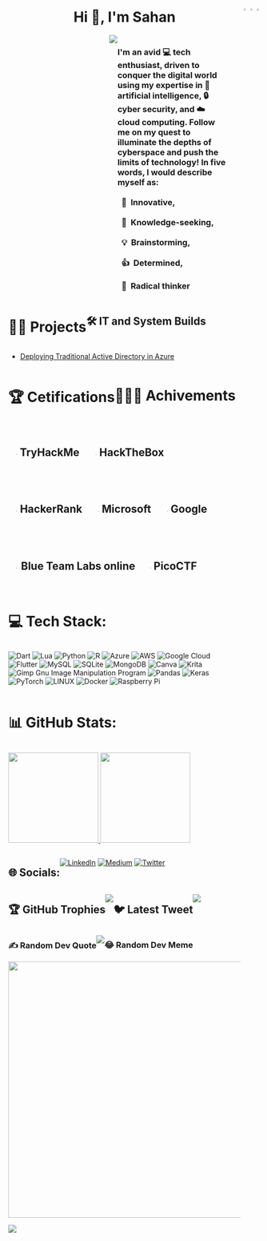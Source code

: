 
<h1 align="center">Hi 👋, I'm Sahan
  
<a href= "https://medium.com/@sahanwije" target=_blank title="My Medium Profile">
<img align="right" width= 2% src="https://cdn4.iconfinder.com/data/icons/social-media-circle-7/512/Medium_circle-512.png">
</a>
  
<a href= "https://twitter.com/DuseTrive" target=_blank title="My Twitter Profile">
<img align="right" width= 2% src="https://cdn2.iconfinder.com/data/icons/social-media-2285/512/1_Twitter_colored_svg-512.png">
</a>
<a href= "https://www.linkedin.com/in/thisara-wijesooriya-03b304162/" target=_blank title="My Linkedin Profile">
<img align="right" width= 2% src="https://user-images.githubusercontent.com/78523790/224313888-08948316-a0b4-4b5e-afe9-73879d7b0287.png">
</a>
</h1>    

<div style="display: flex; flex-wrap: wrap;">
  <div style="flex-basis: 47%;">
     <img align=right src="https://media0.giphy.com/media/qgQUggAC3Pfv687qPC/giphy.gif">
  </div>
  
  <div style="flex-basis: 47%; text-align: justify;">
  <p style="text-align: right;">
    <h3 align="left">I'm an avid 💻 tech enthusiast, driven to conquer the digital world using my expertise in 🤖 artificial intelligence, 🔒 cyber security, and ☁️ cloud computing. Follow me on my quest to illuminate the depths of cyberspace and push the limits of technology! In five words, I would describe myself as:<br><br>&nbsp;&nbsp;🤔&nbsp;&nbsp;Innovative,<br><br>&nbsp;&nbsp;🤝&nbsp;&nbsp;Knowledge-seeking,<br><br>&nbsp;&nbsp;💡&nbsp;&nbsp;Brainstorming,<br><br>&nbsp;&nbsp;👍&nbsp;&nbsp;Determined,<br><br>&nbsp;&nbsp;🚀&nbsp;&nbsp;Radical thinker</h3>
  </p>
</div>
<br>

# 👨‍💻 Projects
## 🛠️     IT and System Builds
<ul>
  <a href="https://medium.com/@sahanwije/deploying-traditional-active-directory-in-azure-9314166433a0" target="_blank">
    <li> Deploying Traditional Active Directory in Azure </li> </a>
  </ul>

# 🏆 Cetifications 


# 🥇🥈🥉 Achivements 
## <p> &nbsp;&nbsp; <img width= 2% src= "https://tryhackme-images.s3.amazonaws.com/room-icons/e75903ecb45ecd77c5635918f87e1a08.png"> TryHackMe </p>
## <p> &nbsp;&nbsp; <img width= 2% src= "https://static-00.iconduck.com/assets.00/hack-the-box-icon-512x512-pokr8xc5.png"> HackTheBox </p>
## <p> &nbsp;&nbsp; <img width= 2% src= "https://en.wikipedia.org/wiki/HackerRank#/media/File:HackerRank_Icon-1000px.png"> HackerRank </p>
## <p> &nbsp;&nbsp; <img width= 2% src= "https://learn.microsoft.com/en-us/media/logos/logo-ms-social.png"> Microsoft  </p>
## <p> &nbsp;&nbsp; <img width= 2% src= "https://cyclr.com/wp-content/uploads/2022/05/ext-2.png"> Google </p>
## <p> &nbsp;&nbsp; <img width= 2% src= "https://blueteamlabs.online/images/logo.png"> Blue Team Labs online </p> 
## <p> &nbsp;&nbsp; <img width= 2% src= "https://avatars.githubusercontent.com/u/5315773?s=280&v=4"> PicoCTF </p>


# 💻 Tech Stack:
![Dart](https://img.shields.io/badge/dart-%230175C2.svg?style=plastic&logo=dart&logoColor=white) ![Lua](https://img.shields.io/badge/lua-%232C2D72.svg?style=plastic&logo=lua&logoColor=white) ![Python](https://img.shields.io/badge/python-3670A0?style=plastic&logo=python&logoColor=ffdd54) ![R](https://img.shields.io/badge/r-%23276DC3.svg?style=plastic&logo=r&logoColor=white) ![Azure](https://img.shields.io/badge/azure-%230072C6.svg?style=plastic&logo=azure-devops&logoColor=white) ![AWS](https://img.shields.io/badge/AWS-%23FF9900.svg?style=plastic&logo=amazon-aws&logoColor=white) ![Google Cloud](https://img.shields.io/badge/Google%20Cloud-%234285F4.svg?style=plastic&logo=google-cloud&logoColor=white) ![Flutter](https://img.shields.io/badge/Flutter-%2302569B.svg?style=plastic&logo=Flutter&logoColor=white) ![MySQL](https://img.shields.io/badge/mysql-%2300f.svg?style=plastic&logo=mysql&logoColor=white) ![SQLite](https://img.shields.io/badge/sqlite-%2307405e.svg?style=plastic&logo=sqlite&logoColor=white) ![MongoDB](https://img.shields.io/badge/MongoDB-%234ea94b.svg?style=plastic&logo=mongodb&logoColor=white) ![Canva](https://img.shields.io/badge/Canva-%2300C4CC.svg?style=plastic&logo=Canva&logoColor=white) ![Krita](https://img.shields.io/badge/Krita-203759?style=plastic&logo=krita&logoColor=EEF37B) ![Gimp Gnu Image Manipulation Program](https://img.shields.io/badge/Gimp-657D8B?style=plastic&logo=gimp&logoColor=FFFFFF) ![Pandas](https://img.shields.io/badge/pandas-%23150458.svg?style=plastic&logo=pandas&logoColor=white) ![Keras](https://img.shields.io/badge/Keras-%23D00000.svg?style=plastic&logo=Keras&logoColor=white) ![PyTorch](https://img.shields.io/badge/PyTorch-%23EE4C2C.svg?style=plastic&logo=PyTorch&logoColor=white) ![LINUX](https://img.shields.io/badge/Linux-FCC624?style=plastic&logo=linux&logoColor=black) ![Docker](https://img.shields.io/badge/docker-%230db7ed.svg?style=plastic&logo=docker&logoColor=white) ![Raspberry Pi](https://img.shields.io/badge/-RaspberryPi-C51A4A?style=plastic&logo=Raspberry-Pi)

# 📊 GitHub Stats:

<p align="center">
<a href="https://github.com/DuseTrive">
  <img height="180em" src="https://github-readme-stats.vercel.app/api?username=DuseTrive&theme=midnight-purple&hide_border=false&include_all_commits=true&count_private=true"/>
  <img height="180em" src="https://github-readme-stats.vercel.app/api/top-langs/?username=DuseTrive&theme=midnight-purple&hide_border=false&include_all_commits=true&count_private=true&layout=compac&hide_progress=true"/>
</a></p>






## 🌐 Socials:
[![LinkedIn](https://img.shields.io/badge/LinkedIn-%230077B5.svg?logo=linkedin&logoColor=white)](https://linkedin.com/in/thisara-wijesooriya-03b304162) [![Medium](https://img.shields.io/badge/Medium-12100E?logo=medium&logoColor=white)](https://medium.com/@sahanwije) [![Twitter](https://img.shields.io/badge/Twitter-%231DA1F2.svg?logo=Twitter&logoColor=white)](https://twitter.com/DuseTrive) 



## 🏆 GitHub Trophies
![](https://github-profile-trophy.vercel.app/?username=DuseTrive&theme=tokyonight&no-frame=false&no-bg=false&margin-w=4)

## 🐦 Latest Tweet
[![](https://gtce.itsvg.in/api?username=DuseTrive)](https://github.com/VishwaGauravIn/github-twitter-card-embed)

### ✍️ Random Dev Quote
![](https://quotes-github-readme.vercel.app/api?type=horizontal&theme=tokyonight)

### 😂 Random Dev Meme
<img src="https://random-memer.herokuapp.com/" width="512px"/>

---
[![](https://visitcount.itsvg.in/api?id=DuseTrive&icon=0&color=0)](https://visitcount.itsvg.in)

<!-- Proudly created with GPRM ( https://gprm.itsvg.in ) -->
